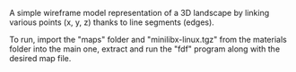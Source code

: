 A  simple wireframe model representation of a 3D landscape by linking various points (x, y, z) thanks to line segments (edges).

To run, import the "maps" folder and "minilibx-linux.tgz" from the materials folder into the main one, extract and run the "fdf" program along with the desired map file.
